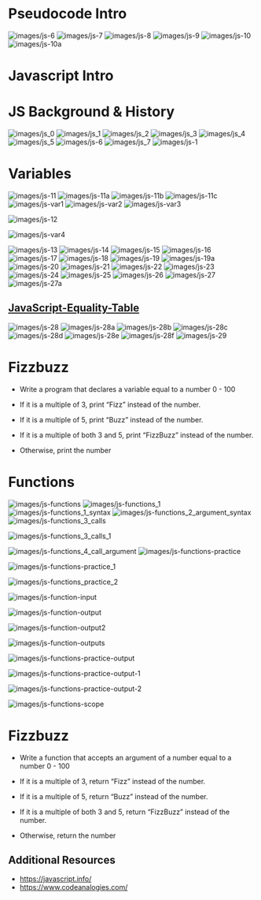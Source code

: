 
# Pseudocode Intro
![images/js-6](images/js-6.png)
![images/js-7](images/js-7.png)
![images/js-8](images/js-8.png)
![images/js-9](images/js-9.png)
![images/js-10](images/js-10.png)
![images/js-10a](images/js-10a.png)
# Javascript Intro

# JS Background & History
![images/js_0](images/js_0.png)
![images/js_1](images/js_1.png)
![images/js_2](images/js_2.png)
![images/js_3](images/js_3.png)
![images/js_4](images/js_4.png)
![images/js_5](images/js_5.png)
![images/js-6](images/js_6.png)
![images/js_7](images/js_7.png)
![images/js-1](images/js-1.png)

# Variables 
![images/js-11](images/js-11.png)
![images/js-11a](images/js-11a.png)
![images/js-11b](images/js-11b.png)
![images/js-11c](images/js-11c.png)
![images/js-var1](images/js-var1.png)
![images/js-var2](images/js-var2.png)
![images/js-var3](images/js-var3.png)

![images/js-12](images/js-12.png)

![images/js-var4](images/js-var4.png)

![images/js-13](images/js-13.png)
![images/js-14](images/js-14.png)
![images/js-15](images/js-15.png)
![images/js-16](images/js-16.png)
![images/js-17](images/js-17.png)
![images/js-18](images/js-18.png)
![images/js-19](images/js-19.png)
![images/js-19a](images/js-19a.png)
![images/js-20](images/js-20.png)
![images/js-21](images/js-21.png)
![images/js-22](images/js-22.png)
![images/js-23](images/js-23.png)
![images/js-24](images/js-24.png)
![images/js-25](images/js-25.png)
![images/js-26](images/js-26.png)
![images/js-27](images/js-27.png)
![images/js-27a](images/js-27a.png)

## [JavaScript-Equality-Table](https://dorey.github.io/JavaScript-Equality-Table/)

![images/js-28](images/js-28.png)
![images/js-28a](images/js-28a.png)
![images/js-28b](images/js-28b.png)
![images/js-28c](images/js-28c.png)
![images/js-28d](images/js-28d.png)
![images/js-28e](images/js-28e.png)
![images/js-28f](images/js-28f.png)
![images/js-29](images/js-29.png)

# Fizzbuzz

- Write a program that declares a variable equal to a number 0 - 100

- If it is a multiple of 3, print “Fizz” instead of the number.

- If it is a multiple of 5, print “Buzz” instead of the number.

- If it is a multiple of both 3 and 5, print “FizzBuzz” instead of the number.

- Otherwise, print the number

# Functions
![images/js-functions](images/js-functions.png)
![images/js-functions_1](images/js-functions_1.png)
![images/js-functions_1_syntax](images/js-functions_1_syntax.png)
![images/js-functions_2_argument_syntax](images/js-functions_2_argument_syntax.png)
![images/js-functions_3_calls](images/js-functions_3_calls.png)

![images/js-functions_3_calls_1](images/js-functions_3_calls_1.png)

![images/js-functions_4_call_argument](images/js-functions_4_call_argument.png)
![images/js-functions-practice](images/js-functions-practice.png)

![images/js-functions-practice_1](images/js-functions-practice_1.png)

![images/js-functions_practice_2](images/js-functions_practice_2.png)

![images/js-function-input](images/js-function-input.jpg)

![images/js-function-output](images/js-function-output.png)

![images/js-function-output2](images/js-function-output2.png)

![images/js-function-outputs](images/js-function-outputs.png)

![images/js-functions-practice-output](images/js-functions-practice-output.png)

![images/js-functions-practice-output-1](images/js-functions-practice-output-1.png)

![images/js-functions-practice-output-2](images/js-functions-practice-output-2.png)

![images/js-functions-scope](images/js-functions-scope.png)

# Fizzbuzz

- Write a function that accepts an argument of a number equal to a number 0 - 100

- If it is a multiple of 3, return “Fizz” instead of the number.

- If it is a multiple of 5, return “Buzz” instead of the number.

- If it is a multiple of both 3 and 5, return “FizzBuzz” instead of the number.

- Otherwise, return the number


## Additional Resources

- https://javascript.info/
- https://www.codeanalogies.com/